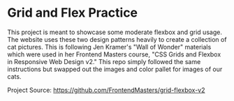 # Grid and Flex Practice
This project is meant to showcase some moderate flexbox and grid usage. The website uses these two design patterns heavily to create a collection of cat pictures. This is following Jen Kramer's "Wall of Wonder" materials which were used in her Frontend Masters course, "CSS Grids and Flexbox in Responsive Web Design v2." This repo simply followed the same instructions but swapped out the images and color pallet for images of our cats.

Project Source: https://github.com/FrontendMasters/grid-flexbox-v2
